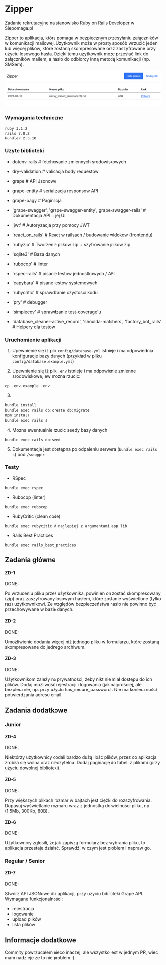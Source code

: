 # Zipper

Zadanie rekrutacyjne na stanowisko Ruby on Rails Developer w Siepomaga.pl

Zipper to aplikacja, która pomaga w bezpiecznym przesyłaniu załączników w komunikacji mailowej. Użytkownik może w prosty sposób wrzucić jeden lub więcej plików, które zostaną skompresowane oraz zaszyfrowane przy użyciu losowego hasła. Dzięki temu użytkownik może przesłać link do załączników mailem, a hasło do odbiorcy inną metodą komunikacji (np. SMSem). 

![alt text](readme.png)

### Wymagania techniczne

```
ruby 3.1.2
rails 7.0.2
bundler 2.3.18
```

### Uzyte biblioteki


- dotenv-rails # fetchowanie zmiennych srodowiskowych
- dry-validation # validacja body requestow
- grape # API Jsonowe
- grape-entity # serializacja responsow API
- grape-pagy # Paginacja
- 'grape-swagger', 'grape-swagger-entity', grape-swagger-rails' # Dokumentacja API + jej UI
- 'jwt' # Autoryzacja przy pomocy JWT
- 'react_on_rails' # React w railsach / budowanie widokow (frontendu)
- 'rubyzip' # Tworzenie plikow zip + szyfrowanie plikow zip
- 'sqlite3' # Baza danych

- 'rubocop' # linter
- 'rspec-rails' # pisanie testow jednostkowych / API
- 'capybara' # pisane testow systemowych
- 'rubycritic' # sprawdzanie czystosci kodu
- 'pry' # debugger
- 'simplecov' # sprawdzanie test-coverage'u
- 'database_cleaner-active_record', 'shoulda-matchers', 'factory_bot_rails' # Helpery dla testow


### Uruchomienie aplikacji

1. Upewnienie się iż plik `config/database.yml` istnieje i ma odpowiednia
konfiguracje bazy danych (przykład w pliku `config/database.example.yml`)

2. Upewnienie się iż plik `.env` istnieje i ma odpowienie zmienne srodowiskowe, ew mozna rzucic:

```
cp .env.example .env
```

3. 
```bash
bundle install
bundle exec rails db:create db:migrate
npm install
bundle exec rails s
```

4. Mozna ewentualnie rzucic seedy bazy danych
```
bundle exec rails db:seed
```

5. Dokumentacja jest dostępna po odpaleniu serwera (`bundle exec rails s`) pod `/swagger`

### Testy

- RSpec
```
bundle exec rspec
```

- Rubocop (linter)
```
bundle exec rubocop
```

- RubyCritic (clean code)
```
bundle exec rubycitic # najlepiej z argumentami app lib
```

- Rails Best Practices
```
bundle exec rails_best_practices
```

## Zadania główne

#### ZD-1

DONE: 

Po wrzuceniu pliku przez użytkownika, powinien on zostać skompresowany (zip) oraz zaszyfrowany losowym hasłem, które zostanie wyświetlone (tylko raz) użytkownikowi. Ze względów bezpieczeństwa hasło nie powinno być przechowywane w bazie danych.

#### ZD-2

DONE:

Umożliwienie dodania więcej niż jednego pliku w formularzu, które zostaną skompresowane do jednego archiwum.

#### ZD-3

DONE:

Użytkownikom zależy na prywatności, żeby nikt nie miał dostępu do ich plików. Dodaj możliwość rejestracji i logowania (jak najprościej, ale bezpiecznie, np. przy użyciu has_secure_password). Nie ma konieczności potwierdzania adresu email.

## Zadania dodatkowe

### Junior

#### ZD-4

DONE:

Niektórzy użytkownicy dodali bardzo dużą ilość plików, przez co aplikacja zrobiła się wolna oraz nieczytelna. Dodaj paginację do tabeli z plikami (przy użyciu dowolnej biblioteki).

#### ZD-5

DONE:

Przy większych plikach rozmar w bajtach jest ciężki do rozszyfrowania. Dopasuj wyświetlanie rozmaru wraz z jednostką do wielności pliku, np. (1.5Mb, 300Kb, 80B).

#### ZD-6

DONE:

Użytkownicy zgłosili, że jak zapiszą formularz bez wybrania pliku, to aplikacja przestaje działać. Sprawdź, w czym jest problem i napraw go.

### Regular / Senior

#### ZD-7

DONE:

Stwórz API JSONowe dla aplikacji, przy uzyciu biblioteki Grape API. Wymagane funkcjonalności:

* rejestracja
* logowanie
* upload plików
* lista plików

## Informacje dodatkowe

Commity powrzucałem nieco inaczej, ale wszystko jest w jednym PR, wiec mam nadzieje ze to nie problem :)
